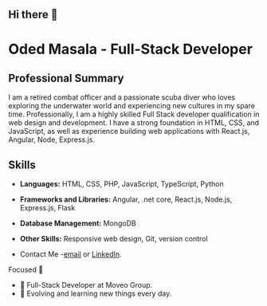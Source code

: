 ## Hi there 👋
# Oded Masala - Full-Stack Developer

## Professional Summary

I am a retired combat officer and a passionate scuba diver who loves exploring the underwater world and experiencing new cultures in my spare time.
Professionally, I am a highly skilled Full Stack developer qualification in web design and development. I have a strong foundation in HTML, CSS, and JavaScript, as well as experience building web applications with React.js, Angular, Node, Express.js.

## Skills

- **Languages:** HTML, CSS, PHP, JavaScript, TypeScript, Python
- **Frameworks and Libraries:** Angular, .net core, React.js, Node.js, Express.js, Flask
- **Database Management:** MongoDB
- **Other Skills:** Responsive web design, Git, version control

- Contact Me -[email]( mailto:odedmasala2009@gmail.com ) or [LinkedIn]( https://www.linkedin.com/in/oded-masala/ ). 

Focused :rocket:

- 🌱 Full-Stack Developer at Moveo Group.
- 🔭 Evolving and learning new things every day.



